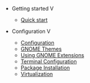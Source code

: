 * Getting started V

  * [Quick start](quickstart.md)

* Configuration V
  * [Configuration](config-configuration.md)
  * [GNOME Themes](help-themes.md)
  * [Using GNOME Extensions](help-extensions.md)
  * [Terminal Configuration](config_terminal.md)
  * [Package Installation](help-packages.md)
  * [Virtualization](VIRT.md)
